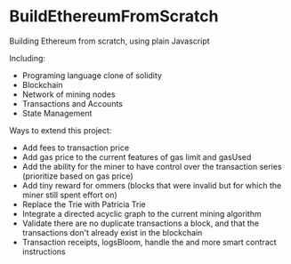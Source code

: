 # BuildEthereumFromScratch
Building Ethereum from scratch, using plain Javascript

Including:
- Programing language clone of solidity
- Blockchain
- Network of mining nodes
- Transactions and Accounts
- State Management

Ways to extend this project:
- Add fees to transaction price
- Add gas price to the current features of gas limit and gasUsed 
- Add the ability for the miner to have control over the transaction series (prioritize based on gas price)
- Add tiny reward for ommers (blocks that were invalid but for which the miner still spent effort on)
- Replace the Trie with Patricia Trie
- Integrate a directed acyclic graph to the current mining algorithm
- Validate there are no duplicate transactions a block, and that the transactions don't already exist in the blockchain
- Transaction receipts, logsBloom, handle the and more smart contract instructions
